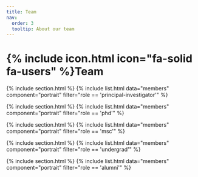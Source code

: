 ```yaml
---
title: Team
nav:
  order: 3
  tooltip: About our team
---
```


# {% include icon.html icon="fa-solid fa-users" %}Team


{% include section.html %}
{% include list.html data="members" component="portrait" filter="role == 'principal-investigator'" %}

{% include section.html %}
{% include list.html data="members" component="portrait" filter="role == 'phd'" %}

{% include section.html %}
{% include list.html data="members" component="portrait" filter="role == 'msc'" %}

{% include section.html %}
{% include list.html data="members" component="portrait" filter="role == 'undergrad'" %}

{% include section.html %}
{% include list.html data="members" component="portrait" filter="role == 'alumni'" %}
